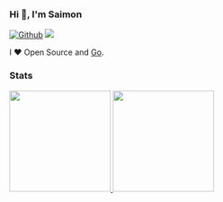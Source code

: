 ### Hi 👋, I'm Saimon

[![Github](https://img.shields.io/github/followers/mrfoe7?label=Follow&style=social)](https://github.com/mrfoe7)
<img src="https://badges.pufler.dev/visits/mrfoe7/mrfoe7?style=flat-square&color=6875f5&logo=github" />

I ❤ Open Source and [Go](https://golang.org).

### Stats

<a href="https://github.com/mrfoe7">
  <img height="180em" src="https://github-readme-stats-eight-theta.vercel.app/api/top-langs/?username=mrfoe7&layout=compact&theme=vue-dark" />
  <img height="180em" src="https://github-readme-stats-eight-theta.vercel.app/api?username=mrfoe7&show_icons=true&theme=vue-dark&include_all_commits=true&count_private=true" />  
</a>

<!--
**mrfoe7/mrfoe7** is a ✨ _special_ ✨ repository because its `README.md` (this file) appears on your GitHub profile.

Here are some ideas to get you started:

- 🔭 I’m currently working on ...
- 🌱 I’m currently learning ...
- 👯 I’m looking to collaborate on ...
- 🤔 I’m looking for help with ...
- 💬 Ask me about ...
- 📫 How to reach me: ...
- 😄 Pronouns: ...
- ⚡ Fun fact: ...
-->
